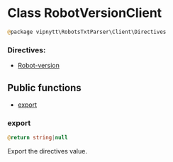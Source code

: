 # Class RobotVersionClient
```php
@package vipnytt\RobotsTxtParser\Client\Directives
```

### Directives:
- [Robot-version](../directives.md#robot-version)

## Public functions
- [export](#export)

### export
```php
@return string|null
```
Export the directives value.
